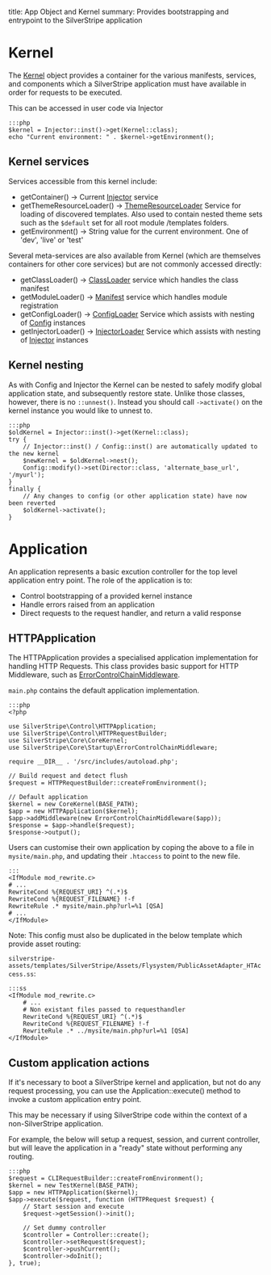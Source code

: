 title: App Object and Kernel
summary: Provides bootstrapping and entrypoint to the SilverStripe application

# Kernel

The [Kernel](api:SilverStripe\Core\Kernel) object provides a container for the various manifests, services, and components
which a SilverStripe application must have available in order for requests to be executed.

This can be accessed in user code via Injector

    :::php
    $kernel = Injector::inst()->get(Kernel::class);
    echo "Current environment: " . $kernel->getEnvironment();

## Kernel services

Services accessible from this kernel include:

  * getContainer() -> Current [Injector](api:SilverStripe\Core\Injector\Injector) service
  * getThemeResourceLoader() -> [ThemeResourceLoader](api:SilverStripe\View\ThemeResourceLoader) Service for loading of discovered templates.
    Also used to contain nested theme sets such as the `$default` set for all root module /templates folders.
  * getEnvironment() -> String value for the current environment. One of 'dev', 'live' or 'test'

Several meta-services are also available from Kernel (which are themselves containers for
other core services) but are not commonly accessed directly:

  * getClassLoader() -> [ClassLoader](api:SilverStripe\Core\Manifest\ClassLoader) service which handles the class manifest
  * getModuleLoader() -> [Manifest](api:SilverStripe\Core\Manifest) service which handles module registration
  * getConfigLoader() -> [ConfigLoader](api:SilverStripe\Core\Config\ConfigLoader) Service which assists with nesting of [Config](api:SilverStripe\Core\Config\Config) instances
  * getInjectorLoader() -> [InjectorLoader](api:SilverStripe\Core\Injector\InjectorLoader) Service which assists with nesting of [Injector](api:SilverStripe\Core\Injector\Injector) instances

## Kernel nesting

As with Config and Injector the Kernel can be nested to safely modify global application state,
and subsequently restore state. Unlike those classes, however, there is no `::unnest()`. Instead
you should call `->activate()` on the kernel instance you would like to unnest to.

    :::php
    $oldKernel = Injector::inst()->get(Kernel::class);
    try {
        // Injector::inst() / Config::inst() are automatically updated to the new kernel
        $newKernel = $oldKernel->nest();
        Config::modify()->set(Director::class, 'alternate_base_url', '/myurl');
    }
    finally {
        // Any changes to config (or other application state) have now been reverted
        $oldKernel->activate();
    }


# Application

An application represents a basic excution controller for the top level application entry point.
The role of the application is to:

 - Control bootstrapping of a provided kernel instance
 - Handle errors raised from an application
 - Direct requests to the request handler, and return a valid response

## HTTPApplication

The HTTPApplication provides a specialised application implementation for handling HTTP Requests.
This class provides basic support for HTTP Middleware, such as [ErrorControlChainMiddleware](api:SilverStripe\Core\Startup\ErrorControlChainMiddleware).

`main.php` contains the default application implementation.

    :::php
    <?php
    
    use SilverStripe\Control\HTTPApplication;
    use SilverStripe\Control\HTTPRequestBuilder;
    use SilverStripe\Core\CoreKernel;
    use SilverStripe\Core\Startup\ErrorControlChainMiddleware;
    
    require __DIR__ . '/src/includes/autoload.php';
    
    // Build request and detect flush
    $request = HTTPRequestBuilder::createFromEnvironment();
    
    // Default application
    $kernel = new CoreKernel(BASE_PATH);
    $app = new HTTPApplication($kernel);
    $app->addMiddleware(new ErrorControlChainMiddleware($app));
    $response = $app->handle($request);
    $response->output();


Users can customise their own application by coping the above to a file in `mysite/main.php`, and
updating their `.htaccess` to point to the new file.

    :::
    <IfModule mod_rewrite.c>
    # ...
    RewriteCond %{REQUEST_URI} ^(.*)$
    RewriteCond %{REQUEST_FILENAME} !-f
    RewriteRule .* mysite/main.php?url=%1 [QSA]
    # ...
    </IfModule>


Note: This config must also be duplicated in the below template which provide asset routing:

`silverstripe-assets/templates/SilverStripe/Assets/Flysystem/PublicAssetAdapter_HTAccess.ss`:

    :::ss
    <IfModule mod_rewrite.c>
        # ...
        # Non existant files passed to requesthandler
        RewriteCond %{REQUEST_URI} ^(.*)$
        RewriteCond %{REQUEST_FILENAME} !-f
        RewriteRule .* ../mysite/main.php?url=%1 [QSA]
    </IfModule>

## Custom application actions

If it's necessary to boot a SilverStripe kernel and application, but not do any
request processing, you can use the Application::execute() method to invoke a custom
application entry point.

This may be necessary if using SilverStripe code within the context of a non-SilverStripe
application.

For example, the below will setup a request, session, and current controller,
but will leave the application in a "ready" state without performing any
routing.

    :::php
    $request = CLIRequestBuilder::createFromEnvironment();
    $kernel = new TestKernel(BASE_PATH);
    $app = new HTTPApplication($kernel);
    $app->execute($request, function (HTTPRequest $request) {
        // Start session and execute
        $request->getSession()->init();

        // Set dummy controller
        $controller = Controller::create();
        $controller->setRequest($request);
        $controller->pushCurrent();
        $controller->doInit();
    }, true);


 
